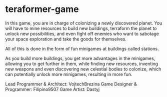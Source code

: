 # teraformer-game

In this game, you are in charge of colonizing a newly
discovered planet. You will have to mine resources to build
new buildings, terraform the planet to unlock new possibilities,
and even fight off enemies who want to sabotage your space
exploration and take the goods for themselves.

All of this is done in the form of fun minigames at buildings 
called stations.

As you build more buildings, you get more advantages in the minigames,
allowing you to get further in them, while finding new resources,
inventing new weapons and even discovering new celestial bodies
to colonize, which can potentially unlock more minigames, resulting
in more fun.

Lead Programmer & Architect: VojtechBrezina
Game Designer & Programmer: Filipino9507
Game Artist: Dastyj
